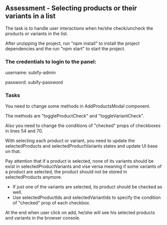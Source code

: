 ## Assessment - Selecting products or their variants in a list

The task is to handle user interactions when he/she check/uncheck the products or variants in the list.

After unzipping the project, run "npm install" to install the project dependencies and the run "npm start" to start the project.

### The credentials to login to the panel:

username: subify-admin

password: subify-password

### Tasks

You need to change some methods in AddProductsModal component.

The methods are "toggleProductCheck" and "toggleVariantCheck".

Also you need to change the conditions of "checked" props of checkboxes in lines 54 and 70.

With selecting each product or variant, you need to update the selectedProducts and selectedProductVariants states and update UI base on that.

Pay attention that if a product is selected, none of its variants should be exist in selectedProductVariants and vise versa meaning if some variants of a product are selected, the product should not be stored in selectedProducts anymore.

- If just one of the variants are selected, its product should be checked as well.
- Use selectedProductIds and selectedVariantIds to specify the condition of "checked" prop of each checkbox.

At the end when user click on add, he/she will see his selected products and variants in the browser console.
